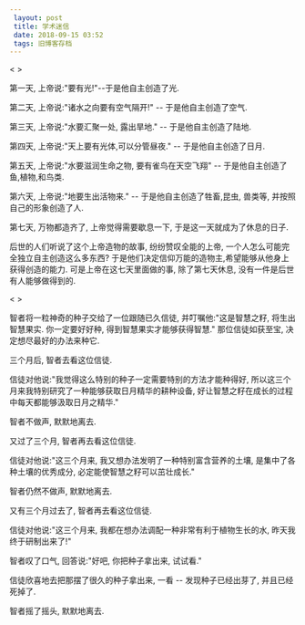 ```yaml
---
 layout: post
 title: 学术迷信
 date: 2018-09-15 03:52
 tags: 旧博客存档
---
```

< >



第一天, 上帝说:"要有光!"--于是他自主创造了光.

第二天, 上帝说:"诸水之向要有空气隔开!" -- 于是他自主创造了空气.

第三天, 上帝说:"水要汇聚一处, 露出旱地." -- 于是他自主创造了陆地.

第四天, 上帝说:"天上要有光体,可以分管昼夜." -- 于是他自主创造了日月.

第五天, 上帝说:"水要滋润生命之物, 要有雀鸟在天空飞翔" -- 于是他自主创造了鱼,植物,和鸟类.

第六天, 上帝说:"地要生出活物来." -- 于是他自主创造了牲畜,昆虫, 兽类等, 并按照自己的形象创造了人.

第七天, 万物都造齐了, 上帝觉得需要歇息一下, 于是这一天就成为了休息的日子.



后世的人们听说了这个上帝造物的故事, 纷纷赞叹全能的上帝, 一个人怎么可能完全独立自主创造这么多东西?
于是他们决定信仰万能的造物主,希望能够从他身上获得创造的能力. 可是上帝在这七天里面做的事, 除了第七天休息, 没有一件是后世有人能够做得到的.



< >



智者将一粒神奇的种子交给了一位跟随已久信徒, 并叮嘱他:"这是智慧之籽, 将生出智慧果实. 你一定要好好种, 得到智慧果实才能够获得智慧."
那位信徒如获至宝, 决定想尽最好的办法来种它.



三个月后, 智者去看这位信徒.

信徒对他说:"我觉得这么特别的种子一定需要特别的方法才能种得好, 所以这三个月来我特别研究了一种能够获取日月精华的耕种设备,
好让智慧之籽在成长的过程中每天都能够汲取日月之精华."

智者不做声, 默默地离去.



又过了三个月, 智者再去看这位信徒.

信徒对他说:"这三个月来, 我又想办法发明了一种特别富含营养的土壤, 是集中了各种土壤的优秀成分, 必定能使智慧之籽可以茁壮成长."

智者仍然不做声, 默默地离去.



又有三个月过去了, 智者再去看这位信徒.

信徒对他说:"这三个月来, 我都在想办法调配一种非常有利于植物生长的水, 昨天我终于研制出来了!"

智者叹了口气, 回答说:"好吧, 你把种子拿出来, 试试看."

信徒欣喜地去把那摆了很久的种子拿出来, 一看 -- 发现种子已经出芽了, 并且已经死掉了.



智者摇了摇头, 默默地离去.

